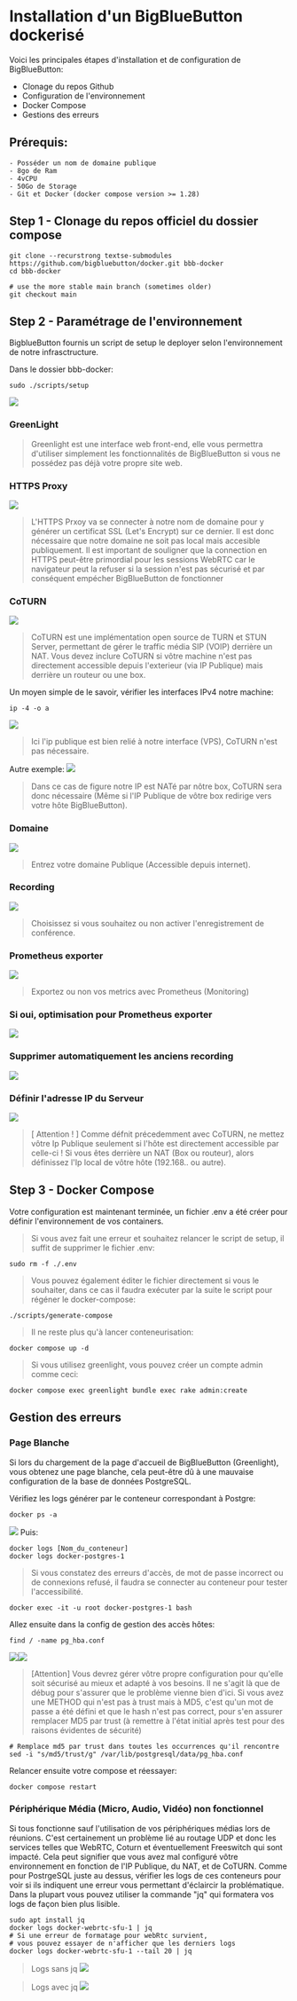﻿# Installation d'un BigBlueButton dockerisé

Voici les principales étapes d'installation et de configuration de BigBlueButton:
 - Clonage du repos Github
 - Configuration de l'environnement
 - Docker Compose
 - Gestions des erreurs

## Prérequis:
	

	- Posséder un nom de domaine publique
	- 8go de Ram
	- 4vCPU
	- 50Go de Storage 
	- Git et Docker (docker compose version >= 1.28)


## Step 1 - Clonage du repos officiel du dossier compose

	git clone --recurstrong textse-submodules https://github.com/bigbluebutton/docker.git bbb-docker
	cd bbb-docker

	# use the more stable main branch (sometimes older)
	git checkout main
	
## Step 2 - Paramétrage de l'environnement
BigblueButton fournis un script de setup le deployer selon l'environnement de notre infrasctructure. 

Dans le dossier bbb-docker:

	sudo ./scripts/setup
![](http://93.90.205.194/docs/bbb_install/screen/Greenlight.png)
### GreenLight
> Greenlight est une interface web front-end, elle vous permettra d'utiliser simplement les fonctionnalités de BigBlueButton si vous ne possédez pas déjà votre propre site web.

### HTTPS Proxy
![](http://93.90.205.194/docs/bbb_install/screen/Https_proxy.png)
> L'HTTPS Prxoy va se connecter à notre nom de domaine pour y générer un certificat SSL (Let's Encrypt) sur ce dernier. Il est donc nécessaire que notre domaine ne soit pas local mais accesible publiquement. Il est important de souligner que la connection en HTTPS peut-être primordial pour les sessions WebRTC car le navigateur peut la refuser si la session n'est pas sécurisé et par conséquent empécher BigBlueButton de fonctionner 

### CoTURN
![](http://93.90.205.194/docs/bbb_install/coturn.png)
> CoTURN est une implémentation open source de TURN et STUN Server, permettant de gérer le traffic média SIP (VOIP) derrière un NAT.
> Vous devez inclure CoTURN si vôtre machine n'est pas directement accessible depuis l'exterieur (via IP Publique) mais derrière un routeur ou une box.

Un moyen simple de le savoir, vérifier les interfaces IPv4 notre machine:

	ip -4 -o a
![](http://93.90.205.194/docs/bbb_install/ip_a.png)
> Ici l'ip publique est bien relié à notre interface (VPS), CoTURN n'est pas nécessaire.

Autre exemple:
![](http://93.90.205.194/docs/bbb_install/ip_a_local.png)

> Dans ce cas de figure notre IP est NATé par nôtre box, CoTURN sera donc nécessaire (Même si l'IP Publique de vôtre box redirige vers votre hôte BigBlueButton).


### Domaine
![](http://93.90.205.194/docs/bbb_install/domain.png)
> Entrez votre domaine Publique (Accessible depuis internet).


### Recording
![](http://93.90.205.194/docs/bbb_install/recording.png)
> Choisissez si vous souhaitez ou non activer l'enregistrement de conférence.


### Prometheus exporter
![](http://93.90.205.194/docs/bbb_install/exporter.png)
> Exportez ou non vos metrics avec Prometheus (Monitoring)

### Si oui, optimisation pour Prometheus exporter
![](http://93.90.205.194/docs/bbb_install/exporter-optimize.png)
### Supprimer automatiquement les anciens recording
![](http://93.90.205.194/docs/bbb_install/recording-remove.png)
### Définir l'adresse IP du Serveur
![](http://93.90.205.194/docs/bbb_install/ip2.png)
> [ Attention ! ] Comme défnit précedemment avec CoTURN, ne mettez vôtre Ip Publique seulement si l'hôte est directement accessible par celle-ci !
> Si vous êtes derrière un NAT (Box ou routeur), alors définissez l'Ip local de vôtre hôte (192.168.. ou autre).

## Step 3 - Docker Compose
Votre configuration est maintenant terminée, un fichier .env a été créer pour définir l'environnement de vos containers.

> Si vous avez fait une erreur et souhaitez relancer le script de setup, il suffit de supprimer le fichier .env:

	sudo rm -f ./.env

> Vous pouvez également éditer le fichier directement si vous le souhaiter, dans ce cas il faudra exécuter par la suite le script pour régéner le docker-compose:

	./scripts/generate-compose

> Il ne reste plus qu'à lancer conteneurisation:

	docker compose up -d

> Si vous utilisez greenlight, vous pouvez créer un compte admin comme ceci:

	docker compose exec greenlight bundle exec rake admin:create

## Gestion des erreurs

### Page Blanche 
Si lors du chargement de la page d'accueil de BigBlueButton (Greenlight), vous obtenez une page blanche, cela peut-être dû à une mauvaise configuration de la base de données PostgreSQL.

Vérifiez les logs générer par le conteneur correspondant à Postgre:

	docker ps -a

![](http://93.90.205.194/docs/bbb_install/docker-ps-a.png)
Puis:

	docker logs [Nom_du_conteneur]
	docker logs docker-postgres-1
> Si vous constatez des erreurs d'accès, de mot de passe incorrect ou de connexions refusé, il faudra se connecter au conteneur pour tester l'accessibilité.

	docker exec -it -u root docker-postgres-1 bash
Allez ensuite dans la config de gestion des accès hôtes:

	find / -name pg_hba.conf
![](http://93.90.205.194/docs/bbb_install/postgre-debug/docker-exec-cat-pg_hba.png)![](http://93.90.205.194/docs/bbb_install/postgre-debug/cat_pg_hba_md5.png)
> [Attention] Vous devrez gérer vôtre propre configuration pour qu'elle soit sécurisé au mieux et adapté à vos besoins. Il ne s'agit là que de débug pour s'assurer que le problème vienne bien d'ici.
> Si vous avez une METHOD qui n'est pas à trust mais à MD5, c'est qu'un mot de passe a été défini et que le hash n'est pas correct, pour s'en assurer remplacer MD5 par trust (à remettre à l'état initial après test pour des raisons évidentes de sécurité)

	# Remplace md5 par trust dans toutes les occurrences qu'il rencontre
	sed -i "s/md5/trust/g" /var/lib/postgresql/data/pg_hba.conf

Relancer ensuite votre compose et réessayer:

	docker compose restart

### Périphérique Média (Micro, Audio, Vidéo) non fonctionnel 
Si tous fonctionne sauf l'utilisation de vos périphériques médias lors de réunions. C'est certainement un problème lié au routage UDP et donc les services telles que WebRTC, Coturn et éventuellement Freeswitch qui sont impacté. Cela peut signifier que vous avez mal configuré vôtre environnement en fonction de l'IP Publique, du NAT, et de CoTURN.
Comme pour PostrgeSQL juste au dessus, vérifier les logs de ces conteneurs pour voir si ils indiquent une erreur vous permettant d'éclaircir la problématique. Dans la plupart vous pouvez utiliser la commande "jq" qui formatera vos logs de façon bien plus lisible.

	sudo apt install jq
	docker logs docker-webrtc-sfu-1 | jq
	# Si une erreur de formatage pour webRtc survient,
	# vous pouvez essayer de n'afficher que les derniers logs
	docker logs docker-webrtc-sfu-1 --tail 20 | jq

> Logs sans jq
> ![](http://93.90.205.194/docs/bbb_install/coturn-debug/log-sans-jq.png)

> Logs avec jq
> ![](http://93.90.205.194/docs/bbb_install/coturn-debug/log-avec-jq.png)
